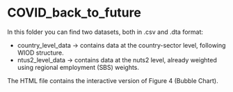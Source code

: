 # COVID_back_to_future

In this folder you can find two datasets, both in .csv and .dta format:

- country_level_data -> contains data at the country-sector level, following WIOD structure.
- ntus2_level_data -> contains data at the nuts2 level, already weighted using regional employment (SBS) weights.

The HTML file contains the interactive version of Figure 4 (Bubble Chart).
